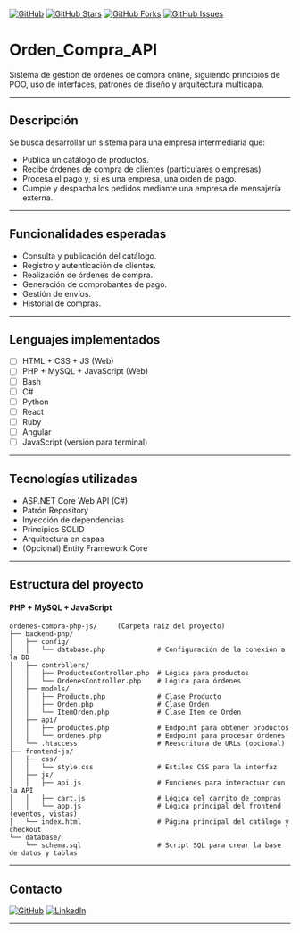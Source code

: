 [![GitHub](https://img.shields.io/github/last-commit/FedE-URU/Orden_Compra_API?style=flat-square)](https://github.com/FedE-URU/Orden_Compra_API)
[![GitHub Stars](https://img.shields.io/github/stars/FedE-URU/Orden_Compra_API?style=flat-square)](https://github.com/FedE-URU/Orden_Compra_API/stargazers)
[![GitHub Forks](https://img.shields.io/github/forks/FedE-URU/Orden_Compra_API?style=flat-square)](https://github.com/FedE-URU/Orden_Compra_API/network/members)
[![GitHub Issues](https://img.shields.io/github/issues/FedE-URU/Orden_Compra_API?style=flat-square)](https://github.com/FedE-URU/Orden_Compra_API/issues)

# Orden_Compra_API

Sistema de gestión de órdenes de compra online, siguiendo principios de POO, uso de interfaces, patrones de diseño y arquitectura multicapa.

---

## Descripción

Se busca desarrollar un sistema para una empresa intermediaria que:

- Publica un catálogo de productos.
- Recibe órdenes de compra de clientes (particulares o empresas).
- Procesa el pago y, si es una empresa, una orden de pago.
- Cumple y despacha los pedidos mediante una empresa de mensajería externa.

---

## Funcionalidades esperadas

- Consulta y publicación del catálogo.
- Registro y autenticación de clientes.
- Realización de órdenes de compra.
- Generación de comprobantes de pago.
- Gestión de envíos.
- Historial de compras.

---

## Lenguajes implementados

- [ ] HTML + CSS + JS (Web)
- [ ] PHP + MySQL + JavaScript (Web)
- [ ] Bash
- [ ] C#
- [ ] Python
- [ ] React
- [ ] Ruby
- [ ] Angular
- [ ] JavaScript (versión para terminal)

---

## Tecnologías utilizadas

- ASP.NET Core Web API (C#)
- Patrón Repository
- Inyección de dependencias
- Principios SOLID
- Arquitectura en capas
- (Opcional) Entity Framework Core

---
## Estructura del proyecto

#### PHP + MySQL + JavaScript

```plaintext
ordenes-compra-php-js/     (Carpeta raíz del proyecto)
├── backend-php/
│   ├── config/
│   │   └── database.php             # Configuración de la conexión a la BD
│   ├── controllers/
│   │   ├── ProductosController.php  # Lógica para productos
│   │   └── OrdenesController.php    # Lógica para órdenes
│   ├── models/
│   │   ├── Producto.php             # Clase Producto
│   │   ├── Orden.php                # Clase Orden
│   │   └── ItemOrden.php            # Clase Item de Orden
│   ├── api/
│   │   ├── productos.php            # Endpoint para obtener productos
│   │   └── ordenes.php              # Endpoint para procesar órdenes
│   └── .htaccess                    # Reescritura de URLs (opcional)
├── frontend-js/
│   ├── css/
│   │   └── style.css                # Estilos CSS para la interfaz
│   ├── js/
│   │   ├── api.js                   # Funciones para interactuar con la API
│   │   ├── cart.js                  # Lógica del carrito de compras
│   │   └── app.js                   # Lógica principal del frontend (eventos, vistas)
│   └── index.html                   # Página principal del catálogo y checkout
└── database/
    └── schema.sql                   # Script SQL para crear la base de datos y tablas
```
---
## Contacto

[![GitHub](https://img.shields.io/badge/GitHub-FedE--URU-blue?style=flat-square&logo=github)](https://github.com/FedE-URU)
[![LinkedIn](https://img.shields.io/badge/LinkedIn-federicoesteves-blue?style=flat-square&logo=linkedin&logoColor=white)](https://www.linkedin.com/in/federicoesteves)

---
